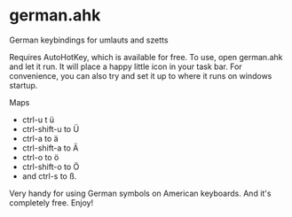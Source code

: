 # german.ahk
German keybindings for umlauts and szetts 

Requires AutoHotKey, which is available for free. To use, open german.ahk and let it run. It will place a happy little icon in your task bar. For convenience, you can also try and set it up to where it runs on windows startup. 

Maps 
* ctrl-u t ü
* ctrl-shift-u to Ü
* ctrl-a to ä
* ctrl-shift-a to Ä
* ctrl-o to ö
* ctrl-shift-o to Ö
* and ctrl-s to ß.

Very handy for using German symbols on American keyboards. And it's completely free. Enjoy!
